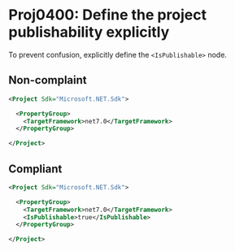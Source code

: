 # Proj0400: Define the project publishability explicitly
To prevent confusion, explicitly define the
`<IsPublishable>` node.

## Non-complaint
``` XML
<Project Sdk="Microsoft.NET.Sdk">

  <PropertyGroup>
    <TargetFramework>net7.0</TargetFramework>
  </PropertyGroup>

</Project>
```

## Compliant
``` XML
<Project Sdk="Microsoft.NET.Sdk">

  <PropertyGroup>
    <TargetFramework>net7.0</TargetFramework>
    <IsPublishable>true</IsPublishable>
  </PropertyGroup>

</Project>
```
